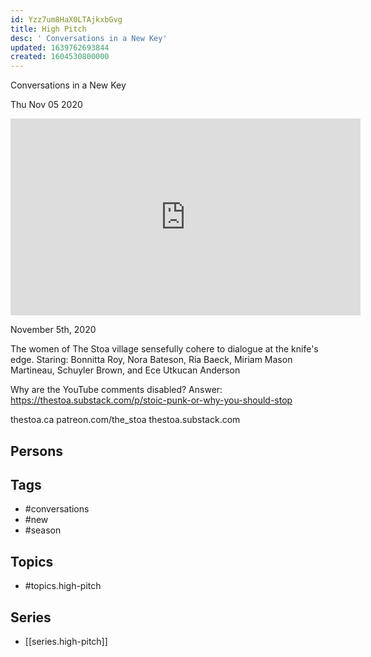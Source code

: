 ```yaml
---
id: Yzz7um8HaX0LTAjkxbGvg
title: High Pitch
desc: ' Conversations in a New Key'
updated: 1639762693844
created: 1604530800000
---
```



 Conversations in a New Key

Thu Nov 05 2020

<iframe width="560" height="315" src="https://www.youtube.com/embed/YBnG_rsqOEw" title="High Pitch: Conversations in a New Key: Season 1 / Session 1" frameborder="0" allow="accelerometer; autoplay; clipboard-write; encrypted-media; gyroscope; picture-in-picture" allowfullscreen ></iframe>

November 5th, 2020

The women of The Stoa village sensefully cohere to dialogue at the knife's edge. Staring: Bonnitta Roy, Nora Bateson, Ria Baeck, Miriam Mason Martineau, Schuyler Brown, and Ece Utkucan Anderson

Why are the YouTube comments disabled? Answer: https://thestoa.substack.com/p/stoic-punk-or-why-you-should-stop

thestoa.ca
patreon.com/the_stoa
thestoa.substack.com

## Persons



## Tags

- #conversations
- #new
- #season

## Topics

- #topics.high-pitch

## Series

- [[series.high-pitch]]

